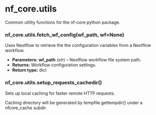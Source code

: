 # nf_core.utils

Common utility functions for the nf-core python package.

### nf_core.utils.fetch_wf_config(wf_path, wf=None)

Uses Nextflow to retrieve the the configuration variables
from a Nextflow workflow.

- **Parameters:**
  **wf_path** (_str_) – Nextflow workflow file system path.
- **Returns:**
  Workflow configuration settings.
- **Return type:**
  dict

### nf_core.utils.setup_requests_cachedir()

Sets up local caching for faster remote HTTP requests.

Caching directory will be generated by tempfile.gettempdir() under
a nfcore_cache subdir.
